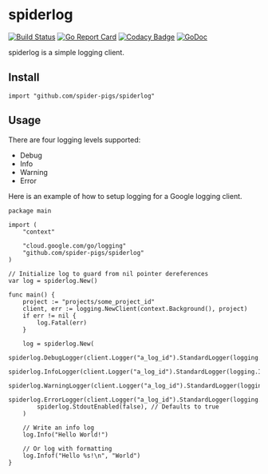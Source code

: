 # spiderlog
[![Build Status](https://travis-ci.org/spider-pigs/spiderlog.svg?branch=master)](https://travis-ci.org/spider-pigs/spiderlog) [![Go Report Card](https://goreportcard.com/badge/github.com/spider-pigs/spiderlog)](https://goreportcard.com/report/github.com/spider-pigs/spiderlog) [![Codacy Badge](https://api.codacy.com/project/badge/Grade/ca5c6fceda1547ba92ba4c4673db461f)](https://www.codacy.com/app/spider-pigs/spiderlog?utm_source=github.com&amp;utm_medium=referral&amp;utm_content=spider-pigs/spiderlog&amp;utm_campaign=Badge_Grade) [![GoDoc](https://godoc.org/github.com/spider-pigs/spiderlog?status.svg)](https://godoc.org/github.com/spider-pigs/spiderlog)

spiderlog is a simple logging client.

## Install

```Golang
import "github.com/spider-pigs/spiderlog"
```

## Usage

There are four logging levels supported:

*  Debug
*  Info
*  Warning
*  Error

Here is an example of how to setup logging for a Google logging client.

```Golang
package main

import (
	"context"

	"cloud.google.com/go/logging"
	"github.com/spider-pigs/spiderlog"
)

// Initialize log to guard from nil pointer dereferences
var log = spiderlog.New()

func main() {
	project := "projects/some_project_id"
	client, err := logging.NewClient(context.Background(), project)
	if err != nil {
		log.Fatal(err)
	}

	log = spiderlog.New(
		spiderlog.DebugLogger(client.Logger("a_log_id").StandardLogger(logging.Debug)),
		spiderlog.InfoLogger(client.Logger("a_log_id").StandardLogger(logging.Info)),
		spiderlog.WarningLogger(client.Logger("a_log_id").StandardLogger(logging.Warning)),
		spiderlog.ErrorLogger(client.Logger("a_log_id").StandardLogger(logging.Error)),
		spiderlog.StdoutEnabled(false), // Defaults to true
	)

	// Write an info log
	log.Info("Hello World!")

	// Or log with formatting
	log.Infof("Hello %s!\n", "World")
}
```
